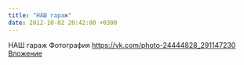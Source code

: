 ```yaml
---
title: "НАШ гараж"
date: 2012-10-02 20:42:00 +0300
---
```


НАШ гараж
Фотография
<a class="vk-attach" href="https://vk.com/photo-24444828_291147230">https://vk.com/photo-24444828_291147230</a>
<a class="vk-attach" href="https://vk.com/photo-24444828_291147230">Вложение</a>
